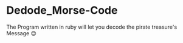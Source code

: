 # Dedode_Morse-Code
The Program written in ruby will let you decode the pirate treasure's Message 😉
